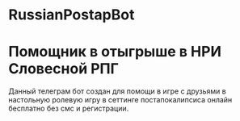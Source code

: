 # RussianPostapBot
<h1> Помощник в отыгрыше в НРИ Словесной РПГ </h1>
Данный телеграм бот создан для помощи в игре с друзьями в настольную ролевую игру в сеттинге постапокалипсиса онлайн бесплатно без смс и регистрации.
